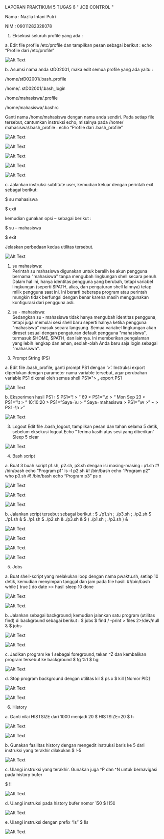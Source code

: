LAPORAN PRAKTIKUM 5 TUGAS 6 " JOB CONTROL "

Nama : Nazlia Intani Putri

NIM : 09011282328078


1. Eksekusi seluruh profile yang ada : 

a. Edit file profile /etc/profile dan tampilkan pesan sebagai berikut : 
echo “Profile dari /etc/profile”

![Alt Text](https://github.com/Nazlia16/Nazlia-Intani-Putri-09011282328078-SK3C-Sistem-Operasi/blob/main/Galeri%20SO%20P6/1A.png)


b. Asumsi nama anda stD02001, maka edit semua profile yang ada yaitu : 

/home/stD02001/.bash_profile 

/home/. stD02001/.bash_login 

/home/mahasiswa/.profile 

/home/mahasiswa/.bashrc 

Ganti nama /home/mahasiswa dengan nama anda sendiri. Pada setiap 
file tersebut, cantumkan instruksi echo, misalnya pada /home/ mahasiswa/.bash_profile : 
echo “Profile dari .bash_profile”

![Alt Text](https://github.com/Nazlia16/Nazlia-Intani-Putri-09011282328078-SK3C-Sistem-Operasi/blob/main/Galeri%20SO%20P6/1b%20pertama.png)

![Alt Text](https://github.com/Nazlia16/Nazlia-Intani-Putri-09011282328078-SK3C-Sistem-Operasi/blob/main/Galeri%20SO%20P6/1B.png)

![Alt Text](https://github.com/Nazlia16/Nazlia-Intani-Putri-09011282328078-SK3C-Sistem-Operasi/blob/main/Galeri%20SO%20P6/1BB.png)

![Alt Text](https://github.com/Nazlia16/Nazlia-Intani-Putri-09011282328078-SK3C-Sistem-Operasi/blob/main/Galeri%20SO%20P6/1bbb.png)

![Alt Text](https://github.com/Nazlia16/Nazlia-Intani-Putri-09011282328078-SK3C-Sistem-Operasi/blob/main/Galeri%20SO%20P6/1bbbb.png)


c. Jalankan instruksi subtitute user, kemudian keluar dengan perintah exit sebagai berikut: 

$ su mahasiswa 

$ exit 

kemudian gunakan opsi – sebagai berikut : 

$ su – mahasiswa 

$ exit 

Jelaskan perbedaan kedua utilitas tersebut.

![Alt Text](https://github.com/Nazlia16/Nazlia-Intani-Putri-09011282328078-SK3C-Sistem-Operasi/blob/main/Galeri%20SO%20P6/1C.png)

1. su mahasiswa:  
Perintah su mahasiswa digunakan untuk beralih ke akun pengguna bernama "mahasiswa" tanpa mengubah lingkungan shell secara penuh. Dalam hal ini, hanya identitas pengguna yang berubah, tetapi variabel lingkungan (seperti $PATH, alias, dan pengaturan shell lainnya) tetap milik pengguna saat ini. Ini berarti beberapa program atau perintah mungkin tidak berfungsi dengan benar karena masih menggunakan konfigurasi dari pengguna asli.

2. su - mahasiswa:   
Sedangkan su - mahasiswa tidak hanya mengubah identitas pengguna, tetapi juga memulai sesi shell baru seperti halnya ketika pengguna "mahasiswa" masuk secara langsung. Semua variabel lingkungan akan direset sesuai dengan pengaturan default pengguna "mahasiswa", termasuk $HOME, $PATH, dan lainnya. Ini memberikan pengalaman yang lebih lengkap dan aman, seolah-olah Anda baru saja login sebagai "mahasiswa".

2. Prompt String (PS) 

a. Edit file .bash_profile, ganti prompt PS1 dengan ‘>’. Instruksi export diperlukan dengan 
parameter nama variable tersebut, agar perubahan variable PS1 dikenal oleh semua shell 
PS1=‟> „ 
export PS1

![Alt Text](https://github.com/Nazlia16/Nazlia-Intani-Putri-09011282328078-SK3C-Sistem-Operasi/blob/main/Galeri%20SO%20P6/2A.png)

b. Eksperimen hasil PS1 :
$ PS1=“\! > “ 
69 > PS1=”\d > “ 
Mon Sep 23 > PS1=”\t > “ 
10:10:20 > PS1=”Saya=\u > “ 
Saya=mahasiswa > PS1=”\w >” 
~ > PS1=\h >” 


![Alt Text](https://github.com/Nazlia16/Nazlia-Intani-Putri-09011282328078-SK3C-Sistem-Operasi/blob/main/Galeri%20SO%20P6/2B.png)


3. Logout 
Edit file .bash_logout, tampilkan pesan dan tahan selama 5 detik, sebelum eksekusi logout 
Echo “Terima kasih atas sesi yang diberikan”
Sleep 5 
clear

![Alt Text](https://github.com/Nazlia16/Nazlia-Intani-Putri-09011282328078-SK3C-Sistem-Operasi/blob/main/Galeri%20SO%20P6/3A.png)

4. Bash script 

a. Buat 3 buah script p1.sh, p2.sh, p3.sh dengan isi masing-masing : 
p1.sh 
#! /bin/bash 
echo “Program p1” 
ls –l 
p2.sh 
#! /bin/bash 
echo “Program p2” 
who 
p3.sh 
#! /bin/bash 
echo “Program p3” 
ps x

![Alt Text](https://github.com/Nazlia16/Nazlia-Intani-Putri-09011282328078-SK3C-Sistem-Operasi/blob/main/Galeri%20SO%20P6/4A.png)

![Alt Text](https://github.com/Nazlia16/Nazlia-Intani-Putri-09011282328078-SK3C-Sistem-Operasi/blob/main/Galeri%20SO%20P6/4AA.png)

![Alt Text](https://github.com/Nazlia16/Nazlia-Intani-Putri-09011282328078-SK3C-Sistem-Operasi/blob/main/Galeri%20SO%20P6/4AAA.png)

b. Jalankan script tersebut sebagai berikut : 
$ ./p1.sh ; ./p3.sh ; ./p2.sh 
$ ./p1.sh & 
$ ./p1.sh $ ./p2.sh & ./p3.sh & 
$ ( ./p1.sh ; ./p3.sh ) &

![Alt Text](https://github.com/Nazlia16/Nazlia-Intani-Putri-09011282328078-SK3C-Sistem-Operasi/blob/main/Galeri%20SO%20P6/4b.png)

![Alt Text](https://github.com/Nazlia16/Nazlia-Intani-Putri-09011282328078-SK3C-Sistem-Operasi/blob/main/Galeri%20SO%20P6/4bb.png)

![Alt Text](https://github.com/Nazlia16/Nazlia-Intani-Putri-09011282328078-SK3C-Sistem-Operasi/blob/main/Galeri%20SO%20P6/4bbb.png)

![Alt Text](https://github.com/Nazlia16/Nazlia-Intani-Putri-09011282328078-SK3C-Sistem-Operasi/blob/main/Galeri%20SO%20P6/4bbbb.png)



5. Jobs 

a. Buat shell-script yang melakukan loop dengan nama pwaktu.sh, 
setiap 10 detik, kemudian menyimpan tanggal dan jam pada file hasil. 
#!/bin/bash 
while [ true ] 
do 
date >> hasil 
sleep 10 
done

![Alt Text](https://github.com/Nazlia16/Nazlia-Intani-Putri-09011282328078-SK3C-Sistem-Operasi/blob/main/Galeri%20SO%20P6/5.png)

![Alt Text](https://github.com/Nazlia16/Nazlia-Intani-Putri-09011282328078-SK3C-Sistem-Operasi/blob/main/Galeri%20SO%20P6/5A.png)


b. Jalankan sebagai background; kemudian jalankan satu program (utilitas find) di background 
sebagai berikut : 
$ jobs 
$ find / -print > files 2>/dev/null & 
$ jobs 

![Alt Text](https://github.com/Nazlia16/Nazlia-Intani-Putri-09011282328078-SK3C-Sistem-Operasi/blob/main/Galeri%20SO%20P6/5bb.png)

![Alt Text](https://github.com/Nazlia16/Nazlia-Intani-Putri-09011282328078-SK3C-Sistem-Operasi/blob/main/Galeri%20SO%20P6/5bbb.png)


c. Jadikan program ke 1 sebagai foreground, tekan ^Z dan kembalikan program tersebut ke 
background 
$ fg %1 
$ bg 

![Alt Text](https://github.com/Nazlia16/Nazlia-Intani-Putri-09011282328078-SK3C-Sistem-Operasi/blob/main/Galeri%20SO%20P6/5c.png)


d. Stop program background dengan utilitas kil 
$ ps x 
$ kill [Nomor PID] 

![Alt Text](https://github.com/Nazlia16/Nazlia-Intani-Putri-09011282328078-SK3C-Sistem-Operasi/blob/main/Galeri%20SO%20P6/5D.png)

![Alt Text](https://github.com/Nazlia16/Nazlia-Intani-Putri-09011282328078-SK3C-Sistem-Operasi/blob/main/Galeri%20SO%20P6/5DD.png)


6. History 

a. Ganti nilai HISTSIZE dari 1000 menjadi 20 
$ HISTSIZE=20 
$ h 

![Alt Text](https://github.com/Nazlia16/Nazlia-Intani-Putri-09011282328078-SK3C-Sistem-Operasi/blob/main/Galeri%20SO%20P6/6A.png)

![Alt Text](https://github.com/Nazlia16/Nazlia-Intani-Putri-09011282328078-SK3C-Sistem-Operasi/blob/main/Galeri%20SO%20P6/6AA.png)



b. Gunakan fasilitas history dengan mengedit instruksi baris ke 5 dari instruksi yang terakhir
dilakukan 
$ !-5


![Alt Text](https://github.com/Nazlia16/Nazlia-Intani-Putri-09011282328078-SK3C-Sistem-Operasi/blob/main/Galeri%20SO%20P6/6B.png)

c. Ulangi instruksi yang terakhir. Gunakan juga ^P dan ^N untuk bernavigasi pada history bufer

$ !!

![Alt Text](https://github.com/Nazlia16/Nazlia-Intani-Putri-09011282328078-SK3C-Sistem-Operasi/blob/main/Galeri%20SO%20P6/6C.png)

d. Ulangi instruksi pada history bufer nomor 150 
$ !150

![Alt Text](https://github.com/Nazlia16/Nazlia-Intani-Putri-09011282328078-SK3C-Sistem-Operasi/blob/main/Galeri%20SO%20P6/6D.png)


e. Ulangi instruksi dengan prefix “ls” 
$ !ls

![Alt Text](https://github.com/Nazlia16/Nazlia-Intani-Putri-09011282328078-SK3C-Sistem-Operasi/blob/main/Galeri%20SO%20P6/6E.png)
